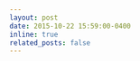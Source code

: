 ```yaml
---
layout: post
date: 2015-10-22 15:59:00-0400
inline: true
related_posts: false
---
```

<!--A simple inline announcement.-->

